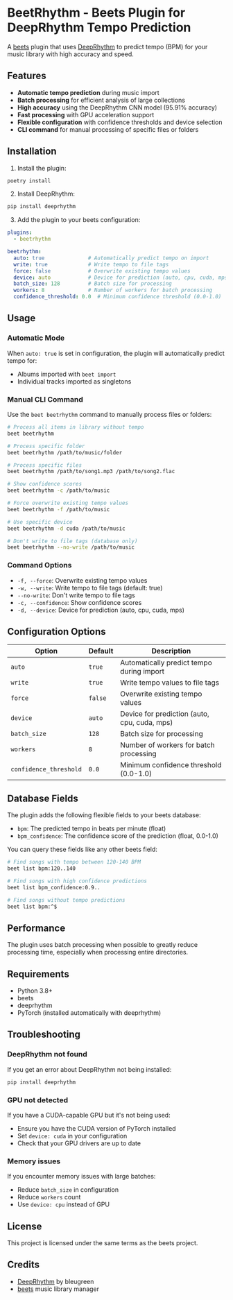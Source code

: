 # BeetRhythm - Beets Plugin for DeepRhythm Tempo Prediction

A [beets](https://beets.io/) plugin that uses [DeepRhythm](https://github.com/bleugreen/deeprhythm) to predict tempo (BPM) for your music library with high accuracy and speed.

## Features

- **Automatic tempo prediction** during music import
- **Batch processing** for efficient analysis of large collections
- **High accuracy** using the DeepRhythm CNN model (95.91% accuracy)
- **Fast processing** with GPU acceleration support
- **Flexible configuration** with confidence thresholds and device selection
- **CLI command** for manual processing of specific files or folders

## Installation

1. Install the plugin:
```bash
poetry install
```

2. Install DeepRhythm:
```bash
pip install deeprhythm
```

3. Add the plugin to your beets configuration:
```yaml
plugins:
  - beetrhythm

beetrhythm:
  auto: true              # Automatically predict tempo on import
  write: true             # Write tempo to file tags
  force: false            # Overwrite existing tempo values
  device: auto            # Device for prediction (auto, cpu, cuda, mps)
  batch_size: 128         # Batch size for processing
  workers: 8              # Number of workers for batch processing
  confidence_threshold: 0.0  # Minimum confidence threshold (0.0-1.0)
```

## Usage

### Automatic Mode

When `auto: true` is set in configuration, the plugin will automatically predict tempo for:
- Albums imported with `beet import`
- Individual tracks imported as singletons

### Manual CLI Command

Use the `beet beetrhythm` command to manually process files or folders:

```bash
# Process all items in library without tempo
beet beetrhythm

# Process specific folder
beet beetrhythm /path/to/music/folder

# Process specific files
beet beetrhythm /path/to/song1.mp3 /path/to/song2.flac

# Show confidence scores
beet beetrhythm -c /path/to/music

# Force overwrite existing tempo values
beet beetrhythm -f /path/to/music

# Use specific device
beet beetrhythm -d cuda /path/to/music

# Don't write to file tags (database only)
beet beetrhythm --no-write /path/to/music
```

### Command Options

- `-f, --force`: Overwrite existing tempo values
- `-w, --write`: Write tempo to file tags (default: true)
- `--no-write`: Don't write tempo to file tags
- `-c, --confidence`: Show confidence scores
- `-d, --device`: Device for prediction (auto, cpu, cuda, mps)

## Configuration Options

| Option | Default | Description |
|--------|---------|-------------|
| `auto` | `true` | Automatically predict tempo during import |
| `write` | `true` | Write tempo values to file tags |
| `force` | `false` | Overwrite existing tempo values |
| `device` | `auto` | Device for prediction (auto, cpu, cuda, mps) |
| `batch_size` | `128` | Batch size for processing |
| `workers` | `8` | Number of workers for batch processing |
| `confidence_threshold` | `0.0` | Minimum confidence threshold (0.0-1.0) |

## Database Fields

The plugin adds the following flexible fields to your beets database:

- `bpm`: The predicted tempo in beats per minute (float)
- `bpm_confidence`: The confidence score of the prediction (float, 0.0-1.0)

You can query these fields like any other beets field:

```bash
# Find songs with tempo between 120-140 BPM
beet list bpm:120..140

# Find songs with high confidence predictions
beet list bpm_confidence:0.9..

# Find songs without tempo predictions
beet list bpm:^$
```

## Performance

The plugin uses batch processing when possible to greatly reduce processing time, especially when processing entire directories.

## Requirements

- Python 3.8+
- beets
- deeprhythm
- PyTorch (installed automatically with deeprhythm)

## Troubleshooting

### DeepRhythm not found
If you get an error about DeepRhythm not being installed:
```bash
pip install deeprhythm
```

### GPU not detected
If you have a CUDA-capable GPU but it's not being used:
- Ensure you have the CUDA version of PyTorch installed
- Set `device: cuda` in your configuration
- Check that your GPU drivers are up to date

### Memory issues
If you encounter memory issues with large batches:
- Reduce `batch_size` in configuration
- Reduce `workers` count
- Use `device: cpu` instead of GPU

## License

This project is licensed under the same terms as the beets project.

## Credits

- [DeepRhythm](https://github.com/bleugreen/deeprhythm) by bleugreen
- [beets](https://beets.io/) music library manager 